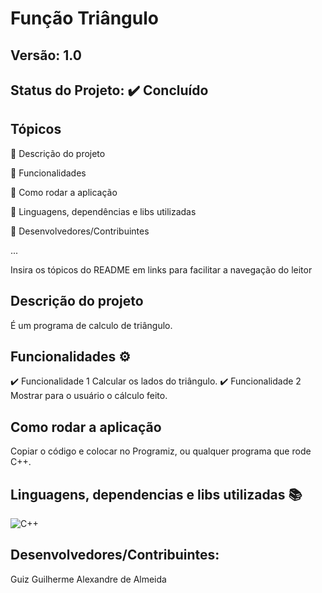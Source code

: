 # Função Triângulo
## Versão: 1.0 
## Status do Projeto: ✔️ Concluído 

## Tópicos
🔹 Descrição do projeto 

🔹 Funcionalidades

🔹 Como rodar a aplicação

🔹 Linguagens, dependências e libs utilizadas

🔹 Desenvolvedores/Contribuintes

...

Insira os tópicos do README em links para facilitar a navegação do leitor

## Descrição do projeto
É um programa de calculo de triângulo.

## Funcionalidades ⚙️
✔️ Funcionalidade 1
Calcular os lados do triângulo.
✔️ Funcionalidade 2
Mostrar para o usuário o cálculo feito.

## Como rodar a aplicação 
Copiar o código e colocar no Programiz, ou qualquer programa que rode C++.

## Linguagens, dependencias e libs utilizadas 📚
![C++](https://img.shields.io/badge/C%2B%2B-00599C?style=for-the-badge&logo=c%2B%2B&logoColor=white)

## Desenvolvedores/Contribuintes:
Guiz Guilherme Alexandre de Almeida
